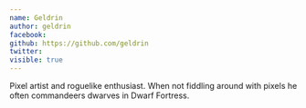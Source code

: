 ```yaml
---
name: Geldrin
author: geldrin
facebook: 
github: https://github.com/geldrin
twitter: 
visible: true
---
```


Pixel artist and roguelike enthusiast. When not fiddling around with pixels he often
commandeers dwarves in Dwarf Fortress.
